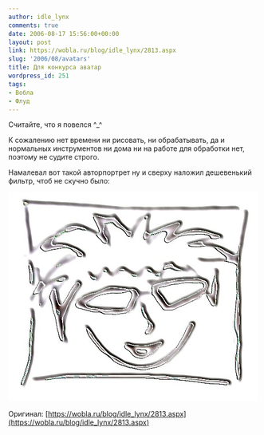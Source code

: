 ```yaml
---
author: idle_lynx
comments: true
date: 2006-08-17 15:56:00+00:00
layout: post
link: https://wobla.ru/blog/idle_lynx/2813.aspx
slug: '2006/08/avatars'
title: Для конкурса аватар
wordpress_id: 251
tags:
- Вобла
- Флуд
---
```


Считайте, что я повелся ^_^

К сожалению нет времени ни рисовать, ни обрабатывать, да и нормальных инструментов ни дома ни на работе для обработки нет, поэтому не судите строго.

Намалевал вот такой авторпортрет ну и сверху наложил дешевенький фильтр, чтоб не скучно было:

![me](images/2007/05/751ab034-a13f-4b8e-9753-2b6cd2d2af0f.jpg)

Оригинал: [https://wobla.ru/blog/idle_lynx/2813.aspx](https://wobla.ru/blog/idle_lynx/2813.aspx)
